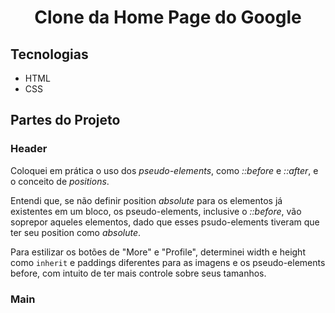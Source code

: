<h1 align="center">Clone da Home Page do Google</h1>

<h2>Tecnologias</h2>

- HTML
- CSS

<h2>Partes do Projeto</h2>

<h3>Header</h3> 
<p>Coloquei em prática o uso dos <em>pseudo-elements</em>, como <em>::before</em> e <em>::after</em>, e o conceito de <em>positions</em>.</p> 

<p>Entendi que, se não definir position <em>absolute</em> para os elementos já existentes em um bloco, os pseudo-elements, inclusive o <em>::before</em>, vão soprepor aqueles elementos, dado que esses psudo-elements tiveram que ter seu position como <em>absolute</em>.</p>

<p>Para estilizar os botões de "More" e "Profile", determinei width e height como <code>inherit</code> e paddings diferentes para as imagens e os pseudo-elements before, com intuito de ter mais controle sobre seus tamanhos.</p>


<h3>Main</h3>
